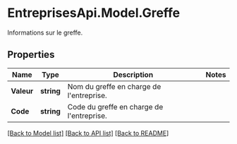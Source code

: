 # EntreprisesApi.Model.Greffe
Informations sur le greffe.

## Properties

Name | Type | Description | Notes
------------ | ------------- | ------------- | -------------
**Valeur** | **string** | Nom du greffe en charge de l&#39;entreprise. | 
**Code** | **string** | Code du greffe en charge de l&#39;entreprise. | 

[[Back to Model list]](../README.md#documentation-for-models) [[Back to API list]](../README.md#documentation-for-api-endpoints) [[Back to README]](../README.md)

